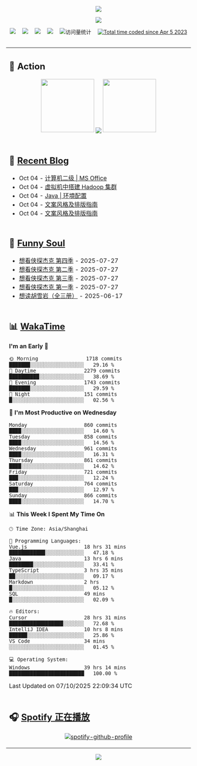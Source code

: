 <div align="center">

<img src="https://capsule-render.vercel.app/api?type=waving&color=timeGradient&height=300&&section=header&text=HI%20THERE!&fontSize=90&fontAlign=50&fontAlignY=30&desc=I%E2%80%99m%20@LI%20SIR%20%F0%9F%91%8B&descAlign=50&descSize=30&descAlignY=60&animation=twinkling" />

<div align="center">

  <!-- knock code pictures 敲代码的图片 -->
  <img order-radius="100px" src="https://img.lisir.cc/image/my/001.gif"><br>

  <!-- profile logo 个人资料徽标 -->
  <div align="center">
    <a href="https://lisir.cc/" title="点击跳转"><img src="https://img.shields.io/badge/Blog-%E4%B8%AA%E4%BA%BA%E5%8D%9A%E5%AE%A2-red"></a>&emsp;
    <a href="https://photo.lisir.cc/" title="点击跳转"><img src="https://img.shields.io/badge/Photo-%E6%97%B6%E5%85%89%E7%9B%B8%E5%86%8C-blue"></a>&emsp;
    <a href="https://cloud.lisir.cc/" title="点击跳转"><img src="https://img.shields.io/badge/Cloud%20Disk-%E6%88%91%E7%9A%84%E4%BA%91%E7%9B%98-green"></a>&emsp;
    <a href="https://nz.lisir.cc/" title="点击跳转"><img src="https://img.shields.io/badge/%E5%93%AA%E5%90%92-%E7%9B%91%E6%8E%A7%E9%9D%A2%E6%9D%BF-blueviolet"></a>&emsp;
    <!-- visitor -->
    <img src="https://komarev.com/ghpvc/?username=wkwbk&label=Views&color=orange&style=flat" alt="访问量统计" />&emsp;
    <a href="https://wakatime.com/@2237354f-824a-4472-ae76-c1eca96c8908"><img src="https://wakatime.com/badge/user/2237354f-824a-4472-ae76-c1eca96c8908.svg" alt="Total time coded since Apr 5 2023" /></a>
  </div>

</div>

<br>

<div align="center">

<table>

<tr><td>

## 🚀 Action

<!-- github-readme-streak-stats 连续提交代码天数记录 -->
<div align="center">
  <img width="145" src="https://img.lisir.cc/image/my/002.png">
  <img align="center" src="https://github-readme-stats.vercel.app/api?username=wkwbk&show_icons=true&theme=transparent">
  <img width="145" src="https://img.lisir.cc/image/my/001.png">
</div>

<br>

</td></tr>

<tr><td>

<!-- 近期博客 -->
## 📃 [Recent Blog](https://lisir.cc/)

<!-- feed start -->
- Oct 04 - [计算机二级 | MS Office](https://lisir.cc/Exam/NCRE/00.计算机二级-MS-Office)
- Oct 04 - [虚拟机中搭建 Hadoop 集群](https://lisir.cc/Notes/DB/Hadoop/00.虚拟机中搭建-Hadoop-集群)
- Oct 04 - [Java | 环境配置](https://lisir.cc/Notes/Lang/Java/第一阶段/00.Java-环境配置)
- Oct 04 - [文案风格及排版指南](https://lisir.cc/Notes/Lang/Markdown/00.Markdown-入门教程)
- Oct 04 - [文案风格及排版指南](https://lisir.cc/Notes/Lang/Markdown/01.文案风格及排版指南)
<!-- feed end -->

</td></tr>

<tr><td>

<!-- 豆瓣 -->
## 🤾 [Funny Soul](https://movie.douban.com/people/li778057151)

<!-- START_SECTION:douban -->
* <a href='https://movie.douban.com/subject/37067733/' target='_blank'>想看侠探杰克 第四季</a> - 2025-07-27
* <a href='https://movie.douban.com/subject/35763119/' target='_blank'>想看侠探杰克 第二季</a> - 2025-07-27
* <a href='https://movie.douban.com/subject/36670568/' target='_blank'>想看侠探杰克 第三季</a> - 2025-07-27
* <a href='https://movie.douban.com/subject/30378897/' target='_blank'>想看侠探杰克 第一季</a> - 2025-07-27
* <a href='https://book.douban.com/subject/1752349/' target='_blank'>想读胡雪岩（全三册）</a> - 2025-06-17
<!-- END_SECTION:douban -->

</td></tr>

<tr><td>

<!-- wakatime 统计 -->
## 📊 [WakaTime](https://wakatime.com/@wkwbk)

<!--START_SECTION:waka-->
**I'm an Early 🐤** 

```text
🌞 Morning                1718 commits        ███████░░░░░░░░░░░░░░░░░░   29.16 % 
🌆 Daytime                2279 commits        ██████████░░░░░░░░░░░░░░░   38.69 % 
🌃 Evening                1743 commits        ███████░░░░░░░░░░░░░░░░░░   29.59 % 
🌙 Night                  151 commits         █░░░░░░░░░░░░░░░░░░░░░░░░   02.56 % 
```
📅 **I'm Most Productive on Wednesday** 

```text
Monday                   860 commits         ████░░░░░░░░░░░░░░░░░░░░░   14.60 % 
Tuesday                  858 commits         ████░░░░░░░░░░░░░░░░░░░░░   14.56 % 
Wednesday                961 commits         ████░░░░░░░░░░░░░░░░░░░░░   16.31 % 
Thursday                 861 commits         ████░░░░░░░░░░░░░░░░░░░░░   14.62 % 
Friday                   721 commits         ███░░░░░░░░░░░░░░░░░░░░░░   12.24 % 
Saturday                 764 commits         ███░░░░░░░░░░░░░░░░░░░░░░   12.97 % 
Sunday                   866 commits         ████░░░░░░░░░░░░░░░░░░░░░   14.70 % 
```


📊 **This Week I Spent My Time On** 

```text
🕑︎ Time Zone: Asia/Shanghai

💬 Programming Languages: 
Vue.js                   18 hrs 31 mins      ████████████░░░░░░░░░░░░░   47.18 % 
Java                     13 hrs 6 mins       ████████░░░░░░░░░░░░░░░░░   33.41 % 
TypeScript               3 hrs 35 mins       ██░░░░░░░░░░░░░░░░░░░░░░░   09.17 % 
Markdown                 2 hrs               █░░░░░░░░░░░░░░░░░░░░░░░░   05.12 % 
SQL                      49 mins             █░░░░░░░░░░░░░░░░░░░░░░░░   02.09 % 

🔥 Editors: 
Cursor                   28 hrs 31 mins      ██████████████████░░░░░░░   72.68 % 
IntelliJ IDEA            10 hrs 8 mins       ██████░░░░░░░░░░░░░░░░░░░   25.86 % 
VS Code                  34 mins             ░░░░░░░░░░░░░░░░░░░░░░░░░   01.45 % 

💻 Operating System: 
Windows                  39 hrs 14 mins      █████████████████████████   100.00 % 
```


 Last Updated on 07/10/2025 22:09:34 UTC
<!--END_SECTION:waka-->

</td></tr>

<tr><td>

## 🎧 [Spotify 正在播放](https://open.spotify.com/user/31s4ftvnfnus65uynvxmxu7rkfom)

<div align="center">

  [![spotify-github-profile](https://spotify-github-profile.kittinanx.com/api/view?uid=31s4ftvnfnus65uynvxmxu7rkfom&cover_image=true&theme=default&show_offline=true&background_color=121212&interchange=true&bar_color_cover=true)](https://spotify-github-profile.kittinanx.com/api/view?uid=31s4ftvnfnus65uynvxmxu7rkfom&redirect=true)

</div>

</td></tr>

</table>

</div>

<img src="https://capsule-render.vercel.app/api?type=waving&color=timeGradient&height=300&&section=footer&text=THE%20END!&fontSize=90&fontAlign=50&fontAlignY=70&desc=Hope%20your%20program%20is%20bug-free!&descAlign=50&descSize=30&descAlignY=40&animation=twinkling" />

</div>
